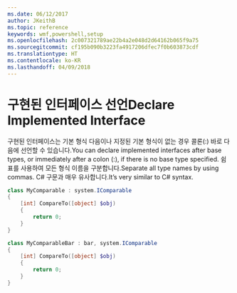 ```yaml
---
ms.date: 06/12/2017
author: JKeithB
ms.topic: reference
keywords: wmf,powershell,setup
ms.openlocfilehash: 2c007321789ae22b4a2e048d2d64162b065f9a75
ms.sourcegitcommit: cf195b090b3223fa4917206dfec7f0b603873cdf
ms.translationtype: HT
ms.contentlocale: ko-KR
ms.lasthandoff: 04/09/2018
---
```

# <a name="declare-implemented-interface"></a><span data-ttu-id="49cba-102">구현된 인터페이스 선언</span><span class="sxs-lookup"><span data-stu-id="49cba-102">Declare Implemented Interface</span></span>

<span data-ttu-id="49cba-103">구현된 인터페이스는 기본 형식 다음이나 지정된 기본 형식이 없는 경우 콜론(:) 바로 다음에 선언할 수 있습니다.</span><span class="sxs-lookup"><span data-stu-id="49cba-103">You can declare implemented interfaces after base types, or immediately after a colon (:), if there is no base type specified.</span></span> <span data-ttu-id="49cba-104">쉼표를 사용하여 모든 형식 이름을 구분합니다.</span><span class="sxs-lookup"><span data-stu-id="49cba-104">Separate all type names by using commas.</span></span> <span data-ttu-id="49cba-105">C# 구문과 매우 유사합니다.</span><span class="sxs-lookup"><span data-stu-id="49cba-105">It’s very similar to C# syntax.</span></span>

```powershell
class MyComparable : system.IComparable
{
    [int] CompareTo([object] $obj)
    {
        return 0;
    }
}

class MyComparableBar : bar, system.IComparable
{
    [int] CompareTo([object] $obj)
    {
        return 0;
    }
}
```